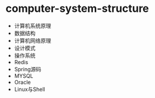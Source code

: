 # computer-system-structure
- 计算机系统原理
- 数据结构
- 计算机网络原理
- 设计模式
- 操作系统
- Redis
- Spring源码
- MYSQL
- Oracle
- Linux与Shell

